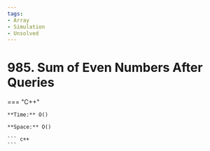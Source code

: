 ```yaml
---
tags:
- Array
- Simulation
- Unsolved
---
```



# 985. Sum of Even Numbers After Queries

=== "C++"

    **Time:** O()

    **Space:** O()

    ``` c++
    ```